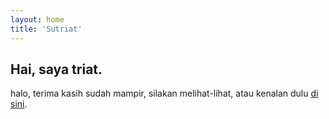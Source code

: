 ```yaml
---
layout: home
title: 'Sutriat'
---
```


## Hai, saya triat.

halo, terima kasih sudah mampir, silakan melihat-lihat, atau kenalan dulu [di sini](/tentang/).
